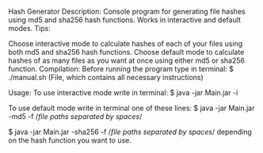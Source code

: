 Hash Generator
Description:
Console program for generating file hashes using md5 and sha256 hash functions. Works in interactive and default modes. Tips:

Choose interactive mode to calculate hashes of each of your files using both md5 and sha256 hash functions.
Choose default mode to calculate hashes of as many files as you want at once using either md5 or sha256 function.
Compilation:
Before running the program type in terminal:
$ ./manual.sh
(File, which contains all necessary instructions)

Usage:
To use interactive mode write in terminal:
$ java -jar Main.jar -i

To use default mode write in terminal one of these lines:
 $ java -jar Main.jar -md5 -f /*file paths separated by spaces*/

 $ java -jar Main.jar -sha256 -f /*file paths separated by spaces*/
depending on the hash function you want to use.

